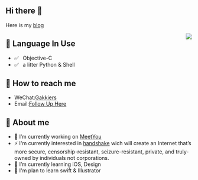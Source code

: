## Hi there 👋
Here is my [blog](https://mrchens.github.io)

<img align="right" src="https://github-readme-stats.vercel.app/api?username=MrChens&show_icons=true&icon_color=0366d6&text_color=24292e&bg_color=ffffff&hide_title=true" />



## 💬  Language In Use

- ✅ ⁠ ⁢⁣⁡⁠ ⁢⁣⁡Objective-C
- ✅ ⁠ ⁢⁣⁡⁠ a litter ⁢⁣⁡Python & Shell

## 📮 How to reach me

- WeChat:[Gakkiers](wechat://Gakkier)
- Email:[Follow Up Here](mailto:mr_chens_job@outlook.com)

## 🤔 About me
- 💼 I’m currently working on [MeetYou](https://www.meiyou.com)
- ⚡  I'm currently interested in [handshake](https://www.namebase.io/about/) wich will create an Internet that’s more secure, censorship-resistant, seizure-resistant, private, and truly-owned by individuals not corporations.
- 🌱 I’m currently learning iOS, Design
- 🔭 I'm plan to learn swift & Illustrator


<!--
**MrChens/MrChens** is a ✨ _special_ ✨ repository because its `README.md` (this file) appears on your GitHub profile.

Here are some ideas to get you started:

- 🔭 I’m currently working on ...
- 🌱 I’m currently learning ...
- 👯 I’m looking to collaborate on ...
- 🤔 I’m looking for help with ...
- 💬 Ask me about ...
- 📫 How to reach me: ...
- 😄 Pronouns: ...
- ⚡ Fun fact: ...
-->
